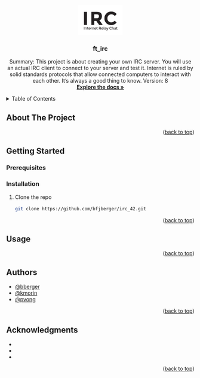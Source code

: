 
<a name="readme-top"></a>


<!-- PROJECT LOGO -->
<br />
<div align="center">
  <a href="https://github.com/bfjberger/irc_42">
    <img src="images/logo.png" alt="Logo" width="" height="80">
  </a>

<h3 align="center">ft_irc</h3>

  <p align="center">
    Summary:
This project is about creating your own IRC server.
You will use an actual IRC client to connect to your server and test it.
Internet is ruled by solid standards protocols that allow connected computers to interact
with each other.
It’s always a good thing to know.
Version: 8
    <br />
    <a href="https://github.com/bfjberger/irc_42"><strong>Explore the docs »</strong></a>
    <br />
  </p>
</div>



<!-- TABLE OF CONTENTS -->
<details>
  <summary>Table of Contents</summary>
  <ol>
    <li>
      <a href="#about-the-project">About The Project</a>
    </li>
    <li>
      <a href="#getting-started">Getting Started</a>
      <ul>
        <li><a href="#prerequisites">Prerequisites</a></li>
        <li><a href="#installation">Installation</a></li>
      </ul>
    </li>
    <li><a href="#usage">Usage</a></li>
    <li><a href="#authors">Authors</a></li>
    <li><a href="#acknowledgments">Acknowledgments</a></li>
  </ol>
</details>



<!-- ABOUT THE PROJECT -->
## About The Project

<p align="right">(<a href="#readme-top">back to top</a>)</p>

<!-- GETTING STARTED -->
## Getting Started

### Prerequisites


### Installation

1. Clone the repo
   ```sh
   git clone https://github.com/bfjberger/irc_42.git
   ```

<p align="right">(<a href="#readme-top">back to top</a>)</p>



<!-- USAGE EXAMPLES -->
## Usage


<p align="right">(<a href="#readme-top">back to top</a>)</p>

<!-- Authors -->
## Authors

* [@bberger](https://github.com/bfjberger)
* [@kmorin](https://github.com/kikinoxx)
* [@pvong](https://github.com/phlearning)

<p align="right">(<a href="#readme-top">back to top</a>)</p>

<!-- ACKNOWLEDGMENTS -->
## Acknowledgments

* []()
* []()
* []()

<p align="right">(<a href="#readme-top">back to top</a>)</p>

